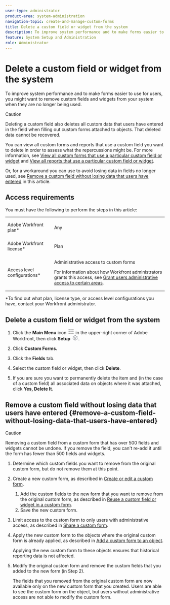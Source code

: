 ```yaml
---
user-type: administrator
product-area: system-administration
navigation-topic: create-and-manage-custom-forms
title: Delete a custom field or widget from the system
description: To improve system performance and to make forms easier to use for users, you might want to remove custom fields and widgets from your system when they are no longer being used.
feature: System Setup and Administration
role: Administrator
---
```


# Delete a custom field or widget from the system

To improve system performance and to make forms easier to use for users, you might want to remove custom fields and widgets from your system when they are no longer being used.

>[!CAUTION]
>
>Deleting a custom field also deletes all custom data that users have entered in the field when filling out custom forms attached to objects. That deleted data cannot be recovered.
>
>You can view all custom forms and reports that use a custom field you want to delete in order to assess what the repercussions might be. For more information, see [View all custom forms that use a particular custom field or widget](../../../administration-and-setup/customize-workfront/create-manage-custom-forms/view-all-custom-forms-that-use-a-particular-custom-field.md) and [View all reports that use a particular custom field or widget](../../../administration-and-setup/customize-workfront/create-manage-custom-forms/view-all-reports-that-use-a-particular-custom-field.md).
>
>Or, for a workaround you can use to avoid losing data in fields no longer used, see [Remove a custom field without losing data that users have entered](#remove-a-custom-field-without-losing-data-that-users-have-entered) in this article.

## Access requirements

You must have the following to perform the steps in this article:

<table style="table-layout:auto"> 
 <col> 
 <col> 
 <tbody> 
  <tr data-mc-conditions=""> 
   <td role="rowheader"> <p>Adobe Workfront plan*</p> </td> 
   <td>Any</td> 
  </tr> 
  <tr> 
   <td role="rowheader">Adobe Workfront license*</td> 
   <td> <p>Plan </p> </td> 
  </tr> 
  <tr data-mc-conditions=""> 
   <td role="rowheader">Access level configurations*</td> 
   <td> <p>Administrative access to custom forms</p> <p>For information about how Workfront administrators grants this access, see <a href="../../../administration-and-setup/add-users/configure-and-grant-access/grant-users-admin-access-certain-areas.md" class="MCXref xref">Grant users administrative access to certain areas</a>.</p> </td> 
  </tr> 
 </tbody> 
</table>

&#42;To find out what plan, license type, or access level configurations you have, contact your Workfront administrator.

## Delete a custom field or widget from the system

1. Click the **Main Menu** icon ![](assets/main-menu-icon.png) in the upper-right corner of Adobe Workfront, then click **Setup** ![](assets/gear-icon-settings.png).

1. Click **Custom Forms.**
1. Click the **Fields** tab.
1. Select the custom field or widget, then click **Delete**.
1. If you are sure you want to permanently delete the item and (in the case of a custom field) all associated data on objects where it was attached, click **Yes, Delete It**.

## Remove a custom field without losing data that users have entered {#remove-a-custom-field-without-losing-data-that-users-have-entered}

>[!CAUTION]
>
>Removing a custom field from a custom form that has over 500 fields and widgets cannot be undone. If you remove the field, you can't re-add it until the form has fewer than 500 fields and widgets.

1. Determine which custom fields you want to remove from the original custom form, but do not remove them at this point.
1. Create a new custom form, as described in [Create or edit a custom form](../../../administration-and-setup/customize-workfront/create-manage-custom-forms/create-or-edit-a-custom-form.md).

   1. Add the custom fields to the new form that you want to remove from the original custom form, as described in [Reuse a custom field or widget in a custom form](../../../administration-and-setup/customize-workfront/create-manage-custom-forms/reuse-an-existing-field.md).
   1. Save the new custom form.

1. Limit access to the custom form to only users with&nbsp;administrative access, as described in [Share a custom form](../../../administration-and-setup/customize-workfront/create-manage-custom-forms/share-access-to-a-custom-form.md).&nbsp;
1. Apply the new custom form to the objects where the original custom form is already applied, as described in [Add a custom form to an object](../../../workfront-basics/work-with-custom-forms/add-a-custom-form-to-an-object.md).

   Applying the new custom form to these objects ensures that historical reporting data is not affected.

1. Modify the original custom form and remove the custom fields that you added to the new form (in Step 2).

   The fields that you removed from the original custom form are now available only on the new custom form that you created. Users are able to see the custom form on the object, but users without administrative access are not able to modify the custom form.

